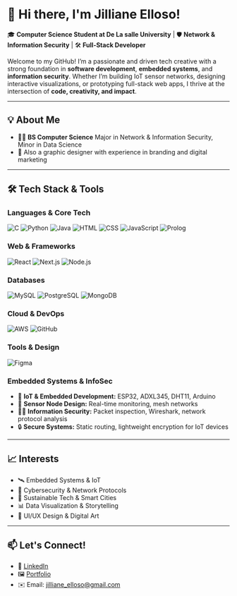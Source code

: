 # 👋 Hi there, I'm Jilliane Elloso!

🎓 **Computer Science Student at De La salle University** | 🛡️ **Network & Information Security** | 🛠️ **Full-Stack Developer**

Welcome to my GitHub! I’m a passionate and driven tech creative with a strong foundation in **software development**, **embedded systems**, and **information security**. Whether I’m building IoT sensor networks, designing interactive visualizations, or prototyping full-stack web apps, I thrive at the intersection of **code, creativity, and impact**.

---

## 💡 About Me

- 👩‍🎓 **BS Computer Science** Major in Network & Information Security, Minor in Data Science
- 🎨 Also a graphic designer with experience in branding and digital marketing

---

## 🛠️ Tech Stack & Tools

### **Languages & Core Tech**
![C](https://img.shields.io/badge/C-A8B9CC?style=flat&logo=c)
![Python](https://img.shields.io/badge/Python-3776AB?style=flat&logo=python&logoColor=white)
![Java](https://img.shields.io/badge/Java-007396?style=flat&logo=java&logoColor=white)
![HTML](https://img.shields.io/badge/HTML5-E34F26?style=flat&logo=html5&logoColor=white)
![CSS](https://img.shields.io/badge/CSS3-1572B6?style=flat&logo=css3)
![JavaScript](https://img.shields.io/badge/JavaScript-F7DF1E?style=flat&logo=javascript&logoColor=black)
![Prolog](https://img.shields.io/badge/Prolog-E61F23?style=flat)

### **Web & Frameworks**
![React](https://img.shields.io/badge/React-61DAFB?style=flat&logo=react)
![Next.js](https://img.shields.io/badge/Next.js-000000?style=flat&logo=nextdotjs)
![Node.js](https://img.shields.io/badge/Node.js-339933?style=flat&logo=nodedotjs)

### **Databases**
![MySQL](https://img.shields.io/badge/MySQL-4479A1?style=flat&logo=mysql)
![PostgreSQL](https://img.shields.io/badge/PostgreSQL-4169E1?style=flat&logo=postgresql)
![MongoDB](https://img.shields.io/badge/MongoDB-47A248?style=flat&logo=mongodb)

### **Cloud & DevOps**
![AWS](https://img.shields.io/badge/AWS-232F3E?style=flat&logo=amazonaws)
![GitHub](https://img.shields.io/badge/GitHub-181717?style=flat&logo=github)

### **Tools & Design**
![Figma](https://img.shields.io/badge/Figma-F24E1E?style=flat&logo=figma)

### **Embedded Systems & InfoSec**

- 📡 **IoT & Embedded Development:** ESP32, ADXL345, DHT11, Arduino  
- 🧠 **Sensor Node Design:** Real-time monitoring, mesh networks  
- 🕵️‍♀️ **Information Security:** Packet inspection, Wireshark, network protocol analysis  
- 🔒 **Secure Systems:** Static routing, lightweight encryption for IoT devices  

---

## 📈 Interests

- 🛰️ Embedded Systems & IoT  
- 🔐 Cybersecurity & Network Protocols  
- 🌿 Sustainable Tech & Smart Cities  
- 📊 Data Visualization & Storytelling  
- 🎨 UI/UX Design & Digital Art  

---

## 📫 Let's Connect!

- 💼 [LinkedIn](https://www.linkedin.com/in/jilliane-elloso)  
- 🖼️ [Portfolio](https://www.datascienceportfol.io/jillianeelloso)
- ✉️ Email: jilliane_elloso@gmail.com
